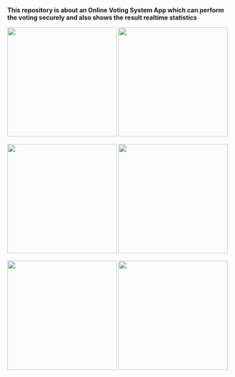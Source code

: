 **This repository is about an Online Voting System App which can perform the voting securely and also shows the result realtime statistics**

<p align="center">
  <img src="https://github.com/user-attachments/assets/4c1690d5-6d4c-4b93-9d21-198e0b656f48" width="250"/>
  <img src="https://github.com/user-attachments/assets/0291656a-cbab-4fbc-9609-c2a149035cfb" width="250"/>
</p>

<p align="center">
  <img src="https://github.com/user-attachments/assets/7baf6fde-72fa-4b15-82cb-f5104b1d9918" width="250"/>
  <img src="https://github.com/user-attachments/assets/8186e3be-4e72-4e9e-abc2-f682dcc2013c" width="250"/>
</p>

<p align="center">
  <img src="https://github.com/user-attachments/assets/3209a03f-42f4-47c4-b5fc-09b7e248b81d" width="250"/>
  <img src="https://github.com/user-attachments/assets/ce14b2ff-72ed-4d4f-b70f-3cb2ce44142b" width="250"/>
</p>
